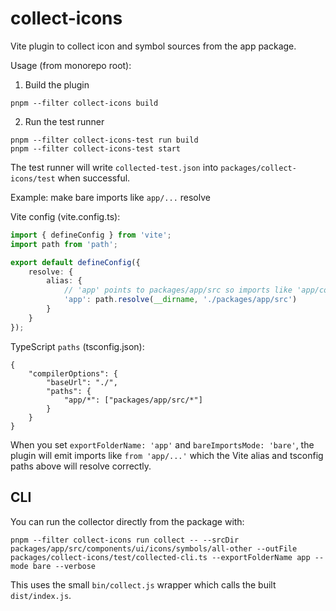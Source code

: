 # collect-icons

Vite plugin to collect icon and symbol sources from the app package.

Usage (from monorepo root):

1. Build the plugin

```
pnpm --filter collect-icons build
```

2. Run the test runner

```
pnpm --filter collect-icons-test run build
pnpm --filter collect-icons-test start
```

The test runner will write `collected-test.json` into `packages/collect-icons/test` when successful.

Example: make bare imports like `app/...` resolve

Vite config (vite.config.ts):

```ts
import { defineConfig } from 'vite';
import path from 'path';

export default defineConfig({
	resolve: {
		alias: {
			// 'app' points to packages/app/src so imports like 'app/components/..' work
			'app': path.resolve(__dirname, './packages/app/src')
		}
	}
});
```

TypeScript `paths` (tsconfig.json):

```jsonc
{
	"compilerOptions": {
		"baseUrl": "./",
		"paths": {
			"app/*": ["packages/app/src/*"]
		}
	}
}
```

When you set `exportFolderName: 'app'` and `bareImportsMode: 'bare'`, the plugin will emit imports like `from 'app/...'` which the Vite alias and tsconfig paths above will resolve correctly.

CLI
---
You can run the collector directly from the package with:

```
pnpm --filter collect-icons run collect -- --srcDir packages/app/src/components/ui/icons/symbols/all-other --outFile packages/collect-icons/test/collected-cli.ts --exportFolderName app --mode bare --verbose
```

This uses the small `bin/collect.js` wrapper which calls the built `dist/index.js`.
